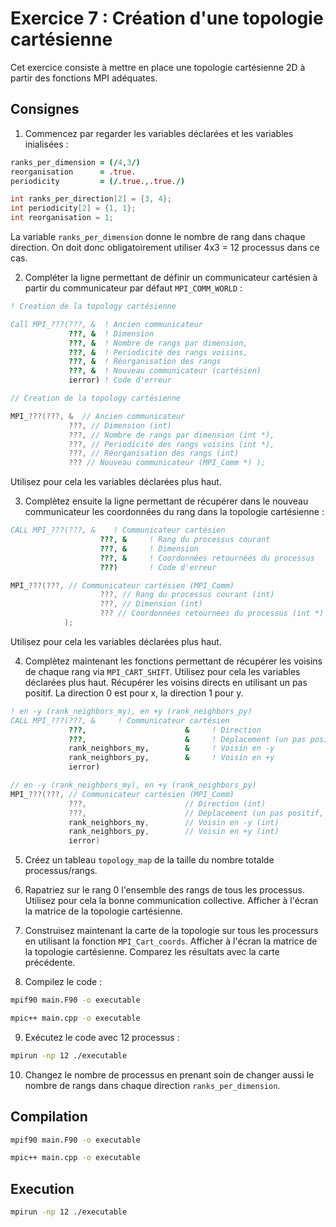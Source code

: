 # Exercice 7 : Création d'une topologie cartésienne

Cet exercice consiste à mettre en place une topologie cartésienne 2D à
partir des fonctions MPI adéquates.

## Consignes

1. Commencez par regarder les variables déclarées et les variables inialisées :

```fortran
ranks_per_dimension = (/4,3/)
reorganisation      = .true.
periodicity         = (/.true.,.true./)
```

```C++
int ranks_per_direction[2] = {3, 4};
int periodicity[2] = {1, 1};
int reorganisation = 1;
```

La variable `ranks_per_dimension` donne le nombre de rang dans chaque direction.
On doit donc obligatoirement utiliser 4x3 = 12 processus dans ce cas.

2. Compléter la ligne permettant de définir un communicateur cartésien à partir du communicateur par défaut `MPI_COMM_WORLD` :

```fortran
! Creation de la topology cartésienne

Call MPI_???(???, &  ! Ancien communicateur
             ???, &  ! Dimension
             ???, &  ! Nombre de rangs par dimension,
             ???, &  ! Periodicité des rangs voisins,
             ???, &  ! Réorganisation des rangs
             ???, &  ! Nouveau communicateur (cartésien)
             ierror) ! Code d'erreur
```

```C++
// Creation de la topology cartésienne

MPI_???(???, &  // Ancien communicateur
             ???, // Dimension (int)
             ???, // Nombre de rangs par dimension (int *),
             ???, // Periodicité des rangs voisins (int *),
             ???, // Réorganisation des rangs (int)
             ??? // Nouveau communicateur (MPI_Comm *) );
```

Utilisez pour cela les variables déclarées plus haut.

3. Complètez ensuite la ligne permettant de récupérer dans le nouveau communicateur les coordonnées du rang dans la topologie cartésienne :

```fortran
CALL MPI_???(???, &    ! Communicateur cartésien
                    ???, &     ! Rang du processus courant
                    ???, &     ! Dimension
                    ???, &     ! Coordonnées retournées du processus
                    ???)       ! Code d'erreur
```

```C++
MPI_???(???, // Communicateur cartésien (MPI_Comm)
                    ???, // Rang du processus courant (int)
                    ???, // Dimension (int)
                    ??? // Coordonnées retournées du processus (int *)
            );
```

Utilisez pour cela les variables déclarées plus haut.

4. Complètez maintenant les fonctions permettant de récupérer les voisins
de chaque rang via `MPI_CART_SHIFT`. Utilisez pour cela les variables déclarées
plus haut. Récupérer les voisins directs en utilisant un pas positif.
La direction 0 est pour x, la direction 1 pour y.

```fortran
! en -y (rank_neighbors_my), en +y (rank_neighbors_py)
CALL MPI_???(???, &     ! Communicateur cartésien
             ???,                      &     ! Direction
             ???,                      &     ! Déplacement (un pas positif)
             rank_neighbors_my,        &     ! Voisin en -y
             rank_neighbors_py,        &     ! Voisin en +y
             ierror)
```

```C++
// en -y (rank_neighbors_my), en +y (rank_neighbors_py)
MPI_???(???, // Communicateur cartésien (MPI_Comm)
             ???,                      // Direction (int)
             ???,                      // Déplacement (un pas positif, int)
             rank_neighbors_my,        // Voisin en -y (int)
             rank_neighbors_py,        // Voisin en +y (int)
             ierror)
```


5. Créez un tableau `topology_map` de la taille du nombre totalde processus/rangs.

6. Rapatriez sur le rang 0 l'ensemble des rangs de tous les processus.
Utilisez pour cela la bonne communication collective.
Afficher à l'écran la matrice de la topologie cartésienne.

7. Construisez maintenant la carte de la topologie sur tous les processurs en utilisant la fonction `MPI_Cart_coords`.
Afficher à l'écran la matrice de la topologie cartésienne.
Comparez les résultats avec la carte précédente.

8. Compilez le code :

```bash
mpif90 main.F90 -o executable
```

```bash
mpic++ main.cpp -o executable
```

9. Exécutez le code avec 12 processus :

```bash
mpirun -np 12 ./executable
```

10. Changez le nombre de processus en prenant soin de changer aussi
le nombre de rangs dans chaque direction `ranks_per_dimension`.

## Compilation

```bash
mpif90 main.F90 -o executable
```

```bash
mpic++ main.cpp -o executable
```

## Execution

```bash
mpirun -np 12 ./executable
```
